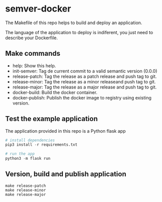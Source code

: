 # semver-docker

The Makefile of this repo helps to build and deploy an application.

The language of the application to deploy is indiferent, you just need to describe your Dockerfile.

## Make commands

* help: Show this help.
* init-semver: Tag de current commit to a valid semantic version (0.0.0)
* release-patch: Tag the release as a patch release and push tag to git.
* release-minor: Tag the release as a minor  releaseand push tag to git.
* release-major: Tag the release as a major release and push tag to git.
* docker-build: Build the docker container.
* docker-publish: Publish the docker image to registry using existing version.

## Test the example application

The application provided in this repo is a Python flask app

```python
# install dependencies
pip3 install -r requirements.txt

# run the app
python3 -m flask run
```

## Version, build and publish application

```
make release-patch
make release-minor
make release-major
```


